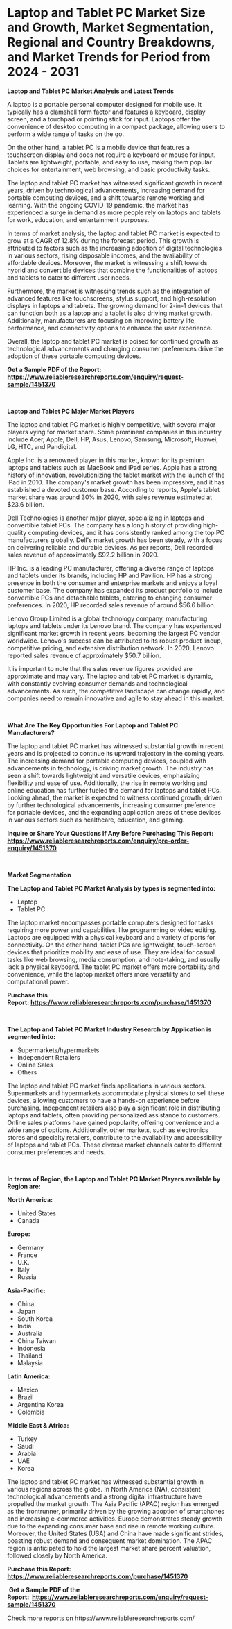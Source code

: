 <p><h1>Laptop and Tablet PC Market Size and Growth, Market Segmentation, Regional and Country Breakdowns, and Market Trends for Period from 2024 -  2031</h1></p><p><strong>Laptop and Tablet PC Market Analysis and Latest Trends</strong></p>
<p><p>A laptop is a portable personal computer designed for mobile use. It typically has a clamshell form factor and features a keyboard, display screen, and a touchpad or pointing stick for input. Laptops offer the convenience of desktop computing in a compact package, allowing users to perform a wide range of tasks on the go.</p><p>On the other hand, a tablet PC is a mobile device that features a touchscreen display and does not require a keyboard or mouse for input. Tablets are lightweight, portable, and easy to use, making them popular choices for entertainment, web browsing, and basic productivity tasks.</p><p>The laptop and tablet PC market has witnessed significant growth in recent years, driven by technological advancements, increasing demand for portable computing devices, and a shift towards remote working and learning. With the ongoing COVID-19 pandemic, the market has experienced a surge in demand as more people rely on laptops and tablets for work, education, and entertainment purposes.</p><p>In terms of market analysis, the laptop and tablet PC market is expected to grow at a CAGR of 12.8% during the forecast period. This growth is attributed to factors such as the increasing adoption of digital technologies in various sectors, rising disposable incomes, and the availability of affordable devices. Moreover, the market is witnessing a shift towards hybrid and convertible devices that combine the functionalities of laptops and tablets to cater to different user needs.</p><p>Furthermore, the market is witnessing trends such as the integration of advanced features like touchscreens, stylus support, and high-resolution displays in laptops and tablets. The growing demand for 2-in-1 devices that can function both as a laptop and a tablet is also driving market growth. Additionally, manufacturers are focusing on improving battery life, performance, and connectivity options to enhance the user experience.</p><p>Overall, the laptop and tablet PC market is poised for continued growth as technological advancements and changing consumer preferences drive the adoption of these portable computing devices.</p></p>
<p><strong>Get a Sample PDF of the Report:&nbsp; <a href="https://www.reliableresearchreports.com/enquiry/request-sample/1451370">https://www.reliableresearchreports.com/enquiry/request-sample/1451370</a></strong></p>
<p>&nbsp;</p>
<p><strong>Laptop and Tablet PC Major Market Players</strong></p>
<p><p>The laptop and tablet PC market is highly competitive, with several major players vying for market share. Some prominent companies in this industry include Acer, Apple, Dell, HP, Asus, Lenovo, Samsung, Microsoft, Huawei, LG, HTC, and Pandigital. </p><p>Apple Inc. is a renowned player in this market, known for its premium laptops and tablets such as MacBook and iPad series. Apple has a strong history of innovation, revolutionizing the tablet market with the launch of the iPad in 2010. The company's market growth has been impressive, and it has established a devoted customer base. According to reports, Apple's tablet market share was around 30% in 2020, with sales revenue estimated at $23.6 billion.</p><p>Dell Technologies is another major player, specializing in laptops and convertible tablet PCs. The company has a long history of providing high-quality computing devices, and it has consistently ranked among the top PC manufacturers globally. Dell's market growth has been steady, with a focus on delivering reliable and durable devices. As per reports, Dell recorded sales revenue of approximately $92.2 billion in 2020.</p><p>HP Inc. is a leading PC manufacturer, offering a diverse range of laptops and tablets under its brands, including HP and Pavilion. HP has a strong presence in both the consumer and enterprise markets and enjoys a loyal customer base. The company has expanded its product portfolio to include convertible PCs and detachable tablets, catering to changing consumer preferences. In 2020, HP recorded sales revenue of around $56.6 billion.</p><p>Lenovo Group Limited is a global technology company, manufacturing laptops and tablets under its Lenovo brand. The company has experienced significant market growth in recent years, becoming the largest PC vendor worldwide. Lenovo's success can be attributed to its robust product lineup, competitive pricing, and extensive distribution network. In 2020, Lenovo reported sales revenue of approximately $50.7 billion.</p><p>It is important to note that the sales revenue figures provided are approximate and may vary. The laptop and tablet PC market is dynamic, with constantly evolving consumer demands and technological advancements. As such, the competitive landscape can change rapidly, and companies need to remain innovative and agile to stay ahead in this market.</p></p>
<p>&nbsp;</p>
<p><strong>What Are The Key Opportunities For Laptop and Tablet PC Manufacturers?</strong></p>
<p><p>The laptop and tablet PC market has witnessed substantial growth in recent years and is projected to continue its upward trajectory in the coming years. The increasing demand for portable computing devices, coupled with advancements in technology, is driving market growth. The industry has seen a shift towards lightweight and versatile devices, emphasizing flexibility and ease of use. Additionally, the rise in remote working and online education has further fueled the demand for laptops and tablet PCs. Looking ahead, the market is expected to witness continued growth, driven by further technological advancements, increasing consumer preference for portable devices, and the expanding application areas of these devices in various sectors such as healthcare, education, and gaming.</p></p>
<p><strong>Inquire or Share Your Questions If Any Before Purchasing This Report: <a href="https://www.reliableresearchreports.com/enquiry/pre-order-enquiry/1451370">https://www.reliableresearchreports.com/enquiry/pre-order-enquiry/1451370</a></strong></p>
<p>&nbsp;</p>
<p><strong>Market Segmentation</strong></p>
<p><strong>The Laptop and Tablet PC Market Analysis by types is segmented into:</strong></p>
<p><ul><li>Laptop</li><li>Tablet PC</li></ul></p>
<p><p>The laptop market encompasses portable computers designed for tasks requiring more power and capabilities, like programming or video editing. Laptops are equipped with a physical keyboard and a variety of ports for connectivity. On the other hand, tablet PCs are lightweight, touch-screen devices that prioritize mobility and ease of use. They are ideal for casual tasks like web browsing, media consumption, and note-taking, and usually lack a physical keyboard. The tablet PC market offers more portability and convenience, while the laptop market offers more versatility and computational power.</p></p>
<p><strong>Purchase this Report:&nbsp;<a href="https://www.reliableresearchreports.com/purchase/1451370">https://www.reliableresearchreports.com/purchase/1451370</a></strong></p>
<p>&nbsp;</p>
<p><strong>The Laptop and Tablet PC Market Industry Research by Application is segmented into:</strong></p>
<p><ul><li>Supermarkets/hypermarkets</li><li>Independent Retailers</li><li>Online Sales</li><li>Others</li></ul></p>
<p><p>The laptop and tablet PC market finds applications in various sectors. Supermarkets and hypermarkets accommodate physical stores to sell these devices, allowing customers to have a hands-on experience before purchasing. Independent retailers also play a significant role in distributing laptops and tablets, often providing personalized assistance to customers. Online sales platforms have gained popularity, offering convenience and a wide range of options. Additionally, other markets, such as electronics stores and specialty retailers, contribute to the availability and accessibility of laptops and tablet PCs. These diverse market channels cater to different consumer preferences and needs.</p></p>
<p>&nbsp;</p>
<p><strong>In terms of Region, the Laptop and Tablet PC Market Players available by Region are:</strong></p>
<p>
    <p> <strong> North America: </strong>
        <ul>
            <li>United States</li>
            <li>Canada</li>
        </ul>
        </p> 
    <p> <strong> Europe: </strong>
        <ul>
            <li>Germany</li>
            <li>France</li>
            <li>U.K.</li>
            <li>Italy</li>
            <li>Russia</li>
        </ul>
        </p> 
    <p> <strong> Asia-Pacific: </strong>
        <ul>
            <li>China</li>
            <li>Japan</li>
            <li>South Korea</li>
            <li>India</li>
            <li>Australia</li>
            <li>China Taiwan</li>
            <li>Indonesia</li>
            <li>Thailand</li>
            <li>Malaysia</li>
        </ul>
        </p> 
    <p> <strong> Latin America: </strong>
        <ul>
            <li>Mexico</li>
            <li>Brazil</li>
            <li>Argentina Korea</li>
            <li>Colombia</li>
        </ul>
        </p> 
    <p> <strong> Middle East & Africa: </strong>
        <ul>
            <li>Turkey</li>
            <li>Saudi</li>
            <li>Arabia</li>
            <li>UAE</li>
            <li>Korea</li>
        </ul>
    </p>
    </p>
<p><p>The laptop and tablet PC market has witnessed substantial growth in various regions across the globe. In North America (NA), consistent technological advancements and a strong digital infrastructure have propelled the market growth. The Asia Pacific (APAC) region has emerged as the frontrunner, primarily driven by the growing adoption of smartphones and increasing e-commerce activities. Europe demonstrates steady growth due to the expanding consumer base and rise in remote working culture. Moreover, the United States (USA) and China have made significant strides, boasting robust demand and consequent market domination. The APAC region is anticipated to hold the largest market share percent valuation, followed closely by North America.</p></p>
<p><strong>Purchase this Report: <a href="https://www.reliableresearchreports.com/purchase/1451370">https://www.reliableresearchreports.com/purchase/1451370</a></strong></p>
<p>&nbsp;<strong>Get a Sample PDF of the Report:&nbsp;&nbsp;<a href="https://www.reliableresearchreports.com/enquiry/request-sample/1451370">https://www.reliableresearchreports.com/enquiry/request-sample/1451370</a></strong></p>
<p><strong></strong></p>
<p>Check more reports on https://www.reliableresearchreports.com/</p>